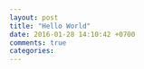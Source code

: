 ```yaml
---
layout: post
title: "Hello World"
date: 2016-01-28 14:10:42 +0700
comments: true
categories: 
---
```

